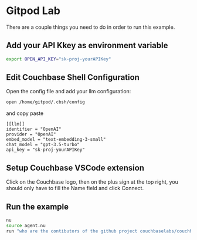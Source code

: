 # Gitpod Lab

There are a couple things you need to do in order to run this example.

## Add your API Kkey as environment variable

```bash
export OPEN_API_KEY="sk-proj-yourAPIKey"
```
## Edit Couchbase Shell Configuration

Open the config file and add your llm configuration:

```bash
open /home/gitpod/.cbsh/config
```

and copy paste 

```
[[llm]]
identifier = "OpenAI"
provider = "OpenAI"
embed_model = "text-embedding-3-small"
chat_model = "gpt-3.5-turbo"
api_key = "sk-proj-yourAPIKey"
```

## Setup Couchbase VSCode extension

Click on the Couchbase logo, then on the plus sign at the top right, you should only have to fill the Name field and click Connect.

## Run the example

```bash
nu
source agent.nu
run "who are the contibutors of the github project couchbaselabs/couchbase-shell"
```